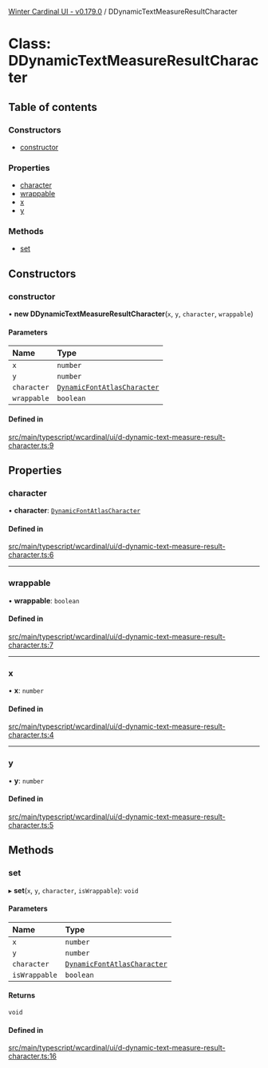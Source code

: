 [Winter Cardinal UI - v0.179.0](../index.md) / DDynamicTextMeasureResultCharacter

# Class: DDynamicTextMeasureResultCharacter

## Table of contents

### Constructors

- [constructor](DDynamicTextMeasureResultCharacter.md#constructor)

### Properties

- [character](DDynamicTextMeasureResultCharacter.md#character)
- [wrappable](DDynamicTextMeasureResultCharacter.md#wrappable)
- [x](DDynamicTextMeasureResultCharacter.md#x)
- [y](DDynamicTextMeasureResultCharacter.md#y)

### Methods

- [set](DDynamicTextMeasureResultCharacter.md#set)

## Constructors

### constructor

• **new DDynamicTextMeasureResultCharacter**(`x`, `y`, `character`, `wrappable`)

#### Parameters

| Name | Type |
| :------ | :------ |
| `x` | `number` |
| `y` | `number` |
| `character` | [`DynamicFontAtlasCharacter`](DynamicFontAtlasCharacter.md) |
| `wrappable` | `boolean` |

#### Defined in

[src/main/typescript/wcardinal/ui/d-dynamic-text-measure-result-character.ts:9](https://github.com/winter-cardinal/winter-cardinal-ui/blob/v0.179.0/src/main/typescript/wcardinal/ui/d-dynamic-text-measure-result-character.ts#L9)

## Properties

### character

• **character**: [`DynamicFontAtlasCharacter`](DynamicFontAtlasCharacter.md)

#### Defined in

[src/main/typescript/wcardinal/ui/d-dynamic-text-measure-result-character.ts:6](https://github.com/winter-cardinal/winter-cardinal-ui/blob/v0.179.0/src/main/typescript/wcardinal/ui/d-dynamic-text-measure-result-character.ts#L6)

___

### wrappable

• **wrappable**: `boolean`

#### Defined in

[src/main/typescript/wcardinal/ui/d-dynamic-text-measure-result-character.ts:7](https://github.com/winter-cardinal/winter-cardinal-ui/blob/v0.179.0/src/main/typescript/wcardinal/ui/d-dynamic-text-measure-result-character.ts#L7)

___

### x

• **x**: `number`

#### Defined in

[src/main/typescript/wcardinal/ui/d-dynamic-text-measure-result-character.ts:4](https://github.com/winter-cardinal/winter-cardinal-ui/blob/v0.179.0/src/main/typescript/wcardinal/ui/d-dynamic-text-measure-result-character.ts#L4)

___

### y

• **y**: `number`

#### Defined in

[src/main/typescript/wcardinal/ui/d-dynamic-text-measure-result-character.ts:5](https://github.com/winter-cardinal/winter-cardinal-ui/blob/v0.179.0/src/main/typescript/wcardinal/ui/d-dynamic-text-measure-result-character.ts#L5)

## Methods

### set

▸ **set**(`x`, `y`, `character`, `isWrappable`): `void`

#### Parameters

| Name | Type |
| :------ | :------ |
| `x` | `number` |
| `y` | `number` |
| `character` | [`DynamicFontAtlasCharacter`](DynamicFontAtlasCharacter.md) |
| `isWrappable` | `boolean` |

#### Returns

`void`

#### Defined in

[src/main/typescript/wcardinal/ui/d-dynamic-text-measure-result-character.ts:16](https://github.com/winter-cardinal/winter-cardinal-ui/blob/v0.179.0/src/main/typescript/wcardinal/ui/d-dynamic-text-measure-result-character.ts#L16)

